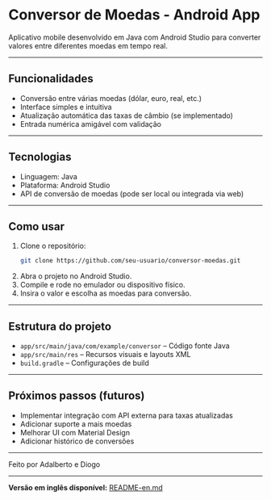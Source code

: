 # Conversor de Moedas - Android App

Aplicativo mobile desenvolvido em Java com Android Studio para converter valores entre diferentes moedas em tempo real.

---

## Funcionalidades

- Conversão entre várias moedas (dólar, euro, real, etc.)  
- Interface simples e intuitiva  
- Atualização automática das taxas de câmbio (se implementado)  
- Entrada numérica amigável com validação  

---

## Tecnologias

- Linguagem: Java  
- Plataforma: Android Studio  
- API de conversão de moedas (pode ser local ou integrada via web)  

---

## Como usar

1. Clone o repositório:  
   ```bash
   git clone https://github.com/seu-usuario/conversor-moedas.git
   ```  
2. Abra o projeto no Android Studio.  
3. Compile e rode no emulador ou dispositivo físico.  
4. Insira o valor e escolha as moedas para conversão.

---

## Estrutura do projeto

- `app/src/main/java/com/example/conversor` – Código fonte Java  
- `app/src/main/res` – Recursos visuais e layouts XML  
- `build.gradle` – Configurações de build  

---

## Próximos passos (futuros)

- Implementar integração com API externa para taxas atualizadas  
- Adicionar suporte a mais moedas  
- Melhorar UI com Material Design  
- Adicionar histórico de conversões  

---


Feito por Adalberto e Diogo

---

**Versão em inglês disponível:** [README-en.md](README-en.md)
